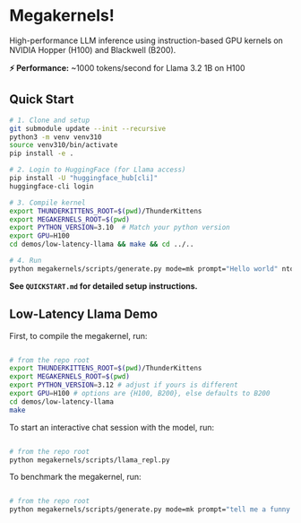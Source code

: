 # Megakernels!

High-performance LLM inference using instruction-based GPU kernels on NVIDIA Hopper (H100) and Blackwell (B200).

**⚡ Performance:** ~1000 tokens/second for Llama 3.2 1B on H100

## Quick Start

```bash
# 1. Clone and setup
git submodule update --init --recursive
python3 -m venv venv310
source venv310/bin/activate
pip install -e .

# 2. Login to HuggingFace (for Llama access)
pip install -U "huggingface_hub[cli]"
huggingface-cli login

# 3. Compile kernel
export THUNDERKITTENS_ROOT=$(pwd)/ThunderKittens
export MEGAKERNELS_ROOT=$(pwd)
export PYTHON_VERSION=3.10  # Match your python version
export GPU=H100
cd demos/low-latency-llama && make && cd ../..

# 4. Run
python megakernels/scripts/generate.py mode=mk prompt="Hello world" ntok=10
```

**See `QUICKSTART.md` for detailed setup instructions.**

## Low-Latency Llama Demo

First, to compile the megakernel, run:

```bash

# from the repo root
export THUNDERKITTENS_ROOT=$(pwd)/ThunderKittens
export MEGAKERNELS_ROOT=$(pwd)
export PYTHON_VERSION=3.12 # adjust if yours is different
export GPU=H100 # options are {H100, B200}, else defaults to B200
cd demos/low-latency-llama
make

```

To start an interactive chat session with the model, run:

```bash

# from the repo root
python megakernels/scripts/llama_repl.py

```

To benchmark the megakernel, run:

```bash

# from the repo root
python megakernels/scripts/generate.py mode=mk prompt="tell me a funny joke about cookies" ntok=100

```

